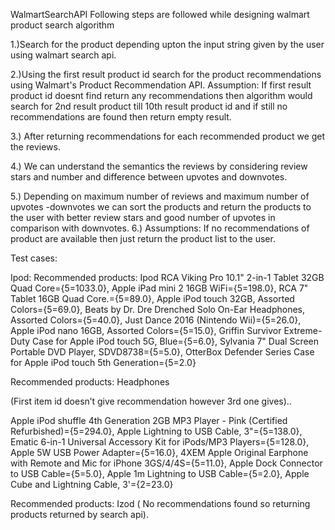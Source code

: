 WalmartSearchAPI
Following steps are followed while designing walmart product search algorithm

1.)Search for the product depending upton the input string given by the user using walmart search api.

2.)Using the first result product id search for the product recommendations using Walmart's Product Recommendation API. Assumption: If first result product id doesnt find return any recommendations then algorithm would search for 2nd result product till 10th result product id and if still no recommendations are found then return empty result.

3.) After returning recommendations for each recommended product we get the reviews.

4.) We can understand the semantics the reviews by considering review stars and number and difference between upvotes and downvotes.

5.) Depending on maximum number of reviews and maximum number of upvotes -downvotes we can sort the products and return the products to the user with better review stars and good number of upvotes in comparison with downvotes. 6.) Assumptions: If no recommendations of product are available then just return the product list to the user.

Test cases:

Ipod: Recommended products: Ipod RCA Viking Pro 10.1" 2-in-1 Tablet 32GB Quad Core={5=1033.0}, Apple iPad mini 2 16GB WiFi={5=198.0}, RCA 7" Tablet 16GB Quad Core.={5=89.0}, Apple iPod touch 32GB, Assorted Colors={5=69.0}, Beats by Dr. Dre Drenched Solo On-Ear Headphones, Assorted Colors={5=40.0}, Just Dance 2016 (Nintendo Wii)={5=26.0}, Apple iPod nano 16GB, Assorted Colors={5=15.0}, Griffin Survivor Extreme-Duty Case for Apple iPod touch 5G, Blue={5=6.0}, Sylvania 7" Dual Screen Portable DVD Player, SDVD8738={5=5.0}, OtterBox Defender Series Case for Apple iPod touch 5th Generation={5=2.0}

Recommended products: Headphones

(First item id doesn’t give recommendation however 3rd one gives)..

Apple iPod shuffle 4th Generation 2GB MP3 Player - Pink (Certified Refurbished)={5=294.0}, Apple Lightning to USB Cable, 3"={5=138.0}, Ematic 6-in-1 Universal Accessory Kit for iPods/MP3 Players={5=128.0}, Apple 5W USB Power Adapter={5=16.0}, 4XEM Apple Original Earphone with Remote and Mic for iPhone 3GS/4/4S={5=11.0}, Apple Dock Connector to USB Cable={5=5.0}, Apple 1m Lightning to USB Cable={5=2.0}, Apple Cube and Lightning Cable, 3'={2=23.0}

Recommended products: Izod ( No recommendations found so returning products returned by search api).
